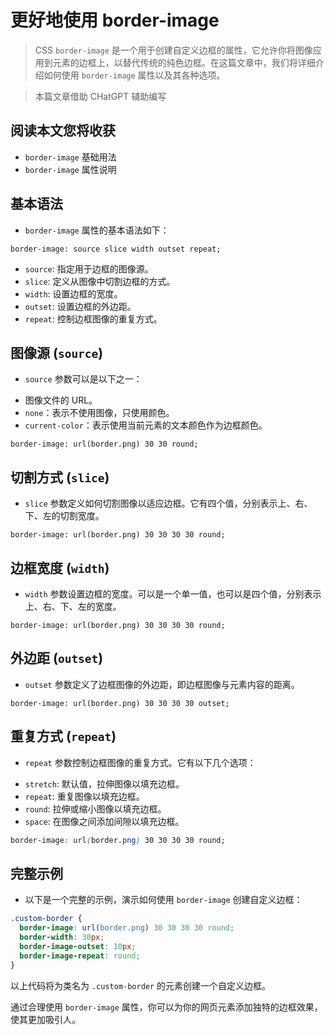 # 更好地使用 border-image

> CSS `border-image` 是一个用于创建自定义边框的属性，它允许你将图像应用到元素的边框上，以替代传统的纯色边框。在这篇文章中，我们将详细介绍如何使用 `border-image` 属性以及其各种选项。

> 本篇文章借助 CHatGPT 辅助编写

## 阅读本文您将收获
* `border-image` 基础用法
* `border-image` 属性说明

## 基本语法

* `border-image` 属性的基本语法如下：

```
border-image: source slice width outset repeat;
```

- `source`: 指定用于边框的图像源。
- `slice`: 定义从图像中切割边框的方式。
- `width`: 设置边框的宽度。
- `outset`: 设置边框的外边距。
- `repeat`: 控制边框图像的重复方式。

## 图像源 (`source`)

* `source` 参数可以是以下之一：

- 图像文件的 URL。
- `none`：表示不使用图像，只使用颜色。
- `current-color`：表示使用当前元素的文本颜色作为边框颜色。

```
border-image: url(border.png) 30 30 round;
```

## 切割方式 (`slice`)

* `slice` 参数定义如何切割图像以适应边框。它有四个值，分别表示上、右、下、左的切割宽度。

```
border-image: url(border.png) 30 30 30 30 round;
```

## 边框宽度 (`width`)

* `width` 参数设置边框的宽度。可以是一个单一值，也可以是四个值，分别表示上、右、下、左的宽度。

```
border-image: url(border.png) 30 30 30 30 round;
```

## 外边距 (`outset`)

* `outset` 参数定义了边框图像的外边距，即边框图像与元素内容的距离。

```
border-image: url(border.png) 30 30 30 30 outset;
```

## 重复方式 (`repeat`)

* `repeat` 参数控制边框图像的重复方式。它有以下几个选项：

- `stretch`: 默认值，拉伸图像以填充边框。
- `repeat`: 重复图像以填充边框。
- `round`: 拉伸或缩小图像以填充边框。
- `space`: 在图像之间添加间隙以填充边框。

```css
border-image: url(border.png) 30 30 30 30 round;
```

## 完整示例

* 以下是一个完整的示例，演示如何使用 `border-image` 创建自定义边框：

```css
.custom-border {
  border-image: url(border.png) 30 30 30 30 round;
  border-width: 30px;
  border-image-outset: 10px;
  border-image-repeat: round;
}
```

以上代码将为类名为 `.custom-border` 的元素创建一个自定义边框。

通过合理使用 `border-image` 属性，你可以为你的网页元素添加独特的边框效果，使其更加吸引人。